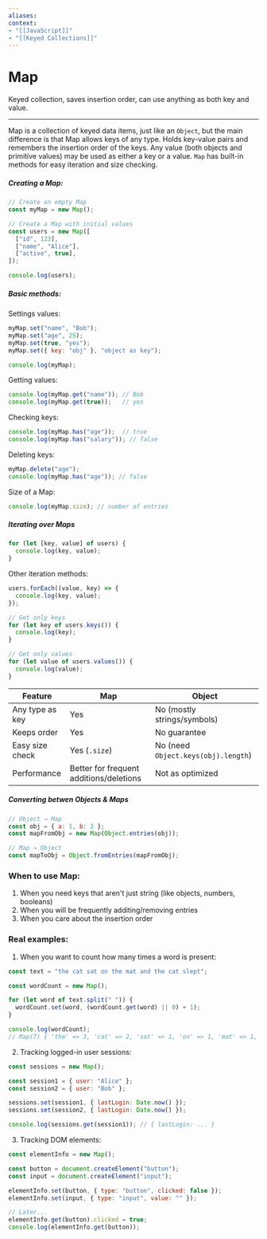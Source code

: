 ```yaml
---
aliases:
context:
- "[[JavaScript]]"
- "[[Keyed Collections]]"
---
```



# Map

Keyed collection, saves insertion order, can use anything as both key and value.

---
Map is a collection of keyed data items, just like an `Object`, but the main difference is that Map allows keys of any type.
Holds key-value pairs and remembers the insertion order of the keys.
Any value (both objects and primitive values) may be used as either a key or a value.
`Map` has built-in methods for easy iteration and size checking.

##### Creating a Map:

```js
// Create an empty Map
const myMap = new Map();

// Create a Map with initial values
const users = new Map([
  ["id", 123],
  ["name", "Alice"],
  ["active", true],
]);

console.log(users);
```

##### Basic methods:

Settings values:
```JavaScript
myMap.set("name", "Bob");
myMap.set("age", 25);
myMap.set(true, "yes");
myMap.set({ key: "obj" }, "object as key");

console.log(myMap);
```

Getting values:
```js
console.log(myMap.get("name")); // Bob
console.log(myMap.get(true));   // yes
```

Checking keys:
```JavaScript
console.log(myMap.has("age"));  // true
console.log(myMap.has("salary")); // false
```

Deleting keys:
```js
myMap.delete("age");
console.log(myMap.has("age")); // false
```

Size of a Map:
```js
console.log(myMap.size); // number of entries
```

##### Iterating over Maps

```js
for (let [key, value] of users) {
  console.log(key, value);
}
```

Other iteration methods:
```js
users.forEach((value, key) => {
  console.log(key, value);
});

// Get only keys
for (let key of users.keys()) {
  console.log(key);
}

// Get only values
for (let value of users.values()) {
  console.log(value);
}
```

| Feature | Map | Object |
| --------------- | --------------- | --------------- |
| Any type as key | Yes | No (mostly strings/symbols) |
| Keeps order | Yes | No guarantee |
| Easy size check | Yes (`.size`) | No (need `Object.keys(obj).length`) |
| Performance | Better for frequent additions/deletions | Not as optimized |


##### Converting betwen Objects & Maps
```js
// Object → Map
const obj = { a: 1, b: 2 };
const mapFromObj = new Map(Object.entries(obj));

// Map → Object
const mapToObj = Object.fromEntries(mapFromObj);
```


### When to use Map:
1. When you need keys that aren't just string (like objects, numbers, booleans)
2. When you will be frequently additing/removing entries
3. When you care about the insertion order


### Real examples:
1. When you want to count how many times a word is present:
```js
const text = "the cat sat on the mat and the cat slept";

const wordCount = new Map();

for (let word of text.split(" ")) {
  wordCount.set(word, (wordCount.get(word) || 0) + 1);
}

console.log(wordCount);
// Map(7) { 'the' => 3, 'cat' => 2, 'sat' => 1, 'on' => 1, 'mat' => 1, 'and' => 1, 'slept' => 1 }
```

2. Tracking logged-in user sessions:
``` js
const sessions = new Map();

const session1 = { user: "Alice" };
const session2 = { user: "Bob" };

sessions.set(session1, { lastLogin: Date.now() });
sessions.set(session2, { lastLogin: Date.now() });

console.log(sessions.get(session1)); // { lastLogin: ... }
```


3. Tracking DOM elements:
```js
const elementInfo = new Map();

const button = document.createElement("button");
const input = document.createElement("input");

elementInfo.set(button, { type: "button", clicked: false });
elementInfo.set(input, { type: "input", value: "" });

// Later...
elementInfo.get(button).clicked = true;
console.log(elementInfo.get(button));
```

